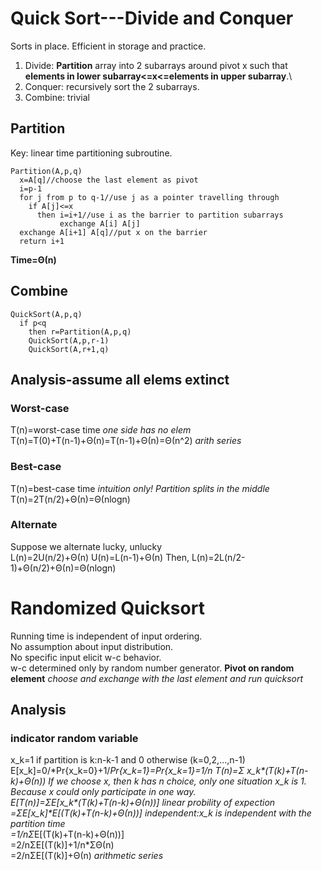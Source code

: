 # Quick Sort---Divide and Conquer
Sorts in place. Efficient in storage and practice.
1. Divide: **Partition** array into 2 subarrays around pivot x such that **elements in lower subarray<=x<=elements in upper subarray**.\
2. Conquer: recursively sort the 2 subarrays.
3. Combine: trivial
## Partition
Key: linear time partitioning subroutine.
```
Partition(A,p,q)
  x=A[q]//choose the last element as pivot
  i=p-1
  for j from p to q-1//use j as a pointer travelling through
    if A[j]<=x
      then i=i+1//use i as the barrier to partition subarrays
           exchange A[i] A[j]
  exchange A[i+1] A[q]//put x on the barrier
  return i+1
```
**Time=Θ(n)**
## Combine
```
QuickSort(A,p,q)
  if p<q
    then r=Partition(A,p,q)
    QuickSort(A,p,r-1)
    QuickSort(A,r+1,q)
```
## Analysis-assume all elems extinct
### Worst-case
T(n)=worst-case time *one side has no elem*  
T(n)=T(0)+T(n-1)+Θ(n)=T(n-1)+Θ(n)=Θ(n^2) *arith series*  
### Best-case
T(n)=best-case time *intuition only! Partition splits in the middle*  
T(n)=2T(n/2)+Θ(n)=Θ(nlogn)  
### Alternate
Suppose we alternate lucky, unlucky  
L(n)=2U(n/2)+Θ(n)
U(n)=L(n-1)+Θ(n)
Then, L(n)=2L(n/2-1)+Θ(n/2)+Θ(n)=Θ(nlogn)

# Randomized Quicksort
Running time is independent of input ordering.  
No assumption about input distribution.  
No specific input elicit w-c behavior.  
w-c determined only by random number generator.
**Pivot on random element** *choose and exchange with the last element and run quicksort*
## Analysis
### indicator random variable
x_k=1 if partition is k:n-k-1 and 0 otherwise (k=0,2,...,n-1)
E\[x_k\]=0/*Pr{x_k=0}+1/*Pr{x_k=1}=Pr{x_k=1}=1/n
T(n)=Σ x_k\*(T(k)+T(n-k)+Θ(n)) *If we choose x, then k has n choice, only one situation x_k is 1. Because x could only participate in one way.*  
E\[T(n)\]=ΣE\[x_k\*(T(k)+T(n-k)+Θ(n))\] *linear probility of expection*  
         =ΣE\[x_k\]\*E\[(T(k)+T(n-k)+Θ(n))\]  *independent:x_k is independent with the partition time*  
         =1/nΣ*E\[(T(k)+T(n-k)+Θ(n))\]  
         =2/nΣE\[(T(k)\]+1/n\*ΣΘ(n)  
         =2/nΣE\[(T(k)\]+Θ(n) *arithmetic series*  
         



